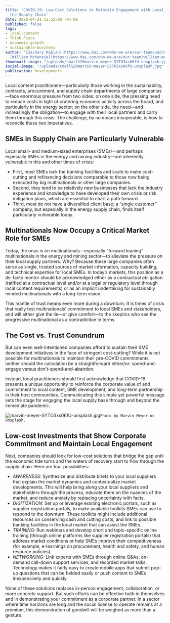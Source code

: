 ```yaml
---
title: 'COVID-19: Low-Cost Solutions to Maintain Engagement with Local Partners in
  the Supply Chain'
date: 2020-04-21 11:52:00 -04:00
published: false
tags:
- local-content
- Think Piece
- economic-growth
- sustainable-business
author: "[Zachary Kaplan](https://www.dai.com/who-we-are/our-team/zachary-kaplan),
  [William McKenzie](https://www.dai.com/who-we-are/our-team/william-mckenzie)"
thumbnail-image: "/uploads/small%20marvin-meyer-SYTO3xs06fU-unsplash.jpg"
social-image: "/uploads/small%20marvin-meyer-SYTO3xs06fU-unsplash.jpg"
publication: Developments
---
```


Local content practitioners—particularly those working in the sustainability, contracts, procurement, and supply chain departments of large companies—face enormous pressure from two sides: on one side, the pressing need to reduce costs in light of cratering economic activity across the board, and particularly in the energy sector; on the other side, the need—and increasingly the obligation—to engage with their local partners and carry them through this crisis. The challenge, by no means insuperable, is how to reconcile these two imperatives.





## SMEs in Supply Chain are Particularly Vulnerable

Local small- and medium-sized enterprises (SMEs)—and perhaps especially SMEs in the energy and mining industry—are inherently vulnerable in this and other times of crisis:
* First, most SMEs lack the banking facilities and scale to make cost-cutting and refinancing decisions comparable to those now being executed by big multinationals or other large companies.
* Second, they tend to be relatively new businesses that lack the industry experience and knowledge to have developed their own crisis or risk mitigation plans, which are essential to chart a path forward.
* Third, most do not have a diversified client base; a “single customer” company, but especially in the energy supply chain, finds itself particularly vulnerable today.

## Multinationals Now Occupy a Critical Market Role for SMEs

Today, the onus is on multinationals—especially “forward leaning” multinationals in the energy and mining sector—to alleviate the pressure on their local supply partners. Why? Because these large companies often serve as single, trusted sources of market information, capacity building, and technical expertise for local SMEs. In today’s markets, this position as a de-facto mentor should be acknowledged either as a contractual obligation (ratified at a contractual level and/or at a legal or regulatory level through local content requirements) or as an implicit undertaking for sustainably minded multinationals with a long-term vision.

This mantle of trust means even more during a downturn. It is times of crisis that really test multinationals’ commitment to local SMEs and stakeholders, and will either give the lie—or give comfort—to the skeptics who see the progressive multinational as a contradiction in terms.

## The Cost vs. Trust Conundrum

But can even well-intentioned companies afford to sustain their SME development initiatives in the face of stringent cost-cutting? While it is not possible for multinationals to maintain their pre-COVID commitments, neither should the calculation be a straightforward either/or: spend-and-engage versus don’t-spend-and-abandon.

Instead, local practitioners should first acknowledge that COVID-19 presents a unique opportunity to reinforce the corporate value of and commitment to local content, SME development, and long-term partnership in their host communities. Communicating this simple yet powerful message sets the stage for engaging the local supply base through and beyond the immediate pandemic.

![marvin-meyer-SYTO3xs06fU-unsplash.jpg](/uploads/marvin-meyer-SYTO3xs06fU-unsplash.jpg)`Photo by Marvin Meyer on Unsplash.`

## Low-cost Investments that Show Corporate Commitment and Maintain Local Engagement

Next, companies should look for low-cost solutions that bridge the gap until the economic tide turns and the waters of recovery start to flow through the supply chain. Here are four possibilities:
* *AWARENESS:* Synthesize and distribute briefs to your local suppliers that explain the market dynamics and contextualize market developments. This will help bring along your local suppliers and stakeholders through the process, educate them on the nuances of the market, and reduce anxiety by replacing uncertainty with facts.
* *DIGITIZATION:* Set up or leverage existing electronic portals, such as supplier registration portals, to make available toolkits SMEs can use to respond to the downturn. These toolkits might include additional resources on conserving cash and cutting costs, and link to possible banking facilities in the local market that can assist the SMEs.
* *TRAINING:* Run webinars and develop short and topic-specific online training (through online platforms like supplier registration portals) that address market conditions or help SMEs improve their competitiveness (for example, e-learnings on procurement, health and safety, and human resource policies).
* *NETWORKING:* Link experts with SMEs through online Q&As, on-demand call-down support services, and recorded market talks. Technology makes it fairly easy to create mobile apps that submit pop-up questions that can be fielded easily or push content to SMEs inexpensively and quickly.

None of these solutions replaces in-person engagement, collaboration, or more concrete support. But such efforts can be effective both in themselves and in demonstrating your commitment as a corporate partner. In a sector where time horizons are long and the social license to operate remains at a premium, this demonstration of goodwill will be weighed as more than a gesture. 